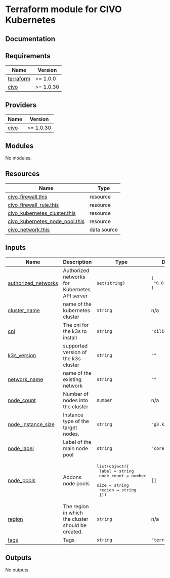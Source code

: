 # Terraform module for CIVO Kubernetes

## Documentation

<!-- BEGINNING OF PRE-COMMIT-TERRAFORM DOCS HOOK -->
## Requirements

| Name | Version |
|------|---------|
| <a name="requirement_terraform"></a> [terraform](#requirement\_terraform) | >= 1.0.0 |
| <a name="requirement_civo"></a> [civo](#requirement\_civo) | >= 1.0.30 |

## Providers

| Name | Version |
|------|---------|
| <a name="provider_civo"></a> [civo](#provider\_civo) | >= 1.0.30 |

## Modules

No modules.

## Resources

| Name | Type |
|------|------|
| [civo_firewall.this](https://registry.terraform.io/providers/civo/civo/latest/docs/resources/firewall) | resource |
| [civo_firewall_rule.this](https://registry.terraform.io/providers/civo/civo/latest/docs/resources/firewall_rule) | resource |
| [civo_kubernetes_cluster.this](https://registry.terraform.io/providers/civo/civo/latest/docs/resources/kubernetes_cluster) | resource |
| [civo_kubernetes_node_pool.this](https://registry.terraform.io/providers/civo/civo/latest/docs/resources/kubernetes_node_pool) | resource |
| [civo_network.this](https://registry.terraform.io/providers/civo/civo/latest/docs/data-sources/network) | data source |

## Inputs

| Name | Description | Type | Default | Required |
|------|-------------|------|---------|:--------:|
| <a name="input_authorized_networks"></a> [authorized\_networks](#input\_authorized\_networks) | Authorized networks for Kubernetes API server | `set(string)` | <pre>[<br>  "0.0.0.0/0"<br>]</pre> | no |
| <a name="input_cluster_name"></a> [cluster\_name](#input\_cluster\_name) | name of the kubernetes cluster | `string` | n/a | yes |
| <a name="input_cni"></a> [cni](#input\_cni) | The cni for the k3s to install | `string` | `"cilium"` | no |
| <a name="input_k3s_version"></a> [k3s\_version](#input\_k3s\_version) | supported version of the k3s cluster | `string` | `""` | no |
| <a name="input_network_name"></a> [network\_name](#input\_network\_name) | name of the existing network | `string` | `""` | no |
| <a name="input_node_count"></a> [node\_count](#input\_node\_count) | Number of nodes into the cluster | `number` | n/a | yes |
| <a name="input_node_instance_size"></a> [node\_instance\_size](#input\_node\_instance\_size) | Instance type of the target nodes. | `string` | `"g3.k3s.medium"` | no |
| <a name="input_node_label"></a> [node\_label](#input\_node\_label) | Label of the main node pool | `string` | `"core"` | no |
| <a name="input_node_pools"></a> [node\_pools](#input\_node\_pools) | Addons node pools | <pre>list(object({<br>    label      = string<br>    node_count = number<br>    size       = string<br>    region     = string<br>  }))</pre> | `[]` | no |
| <a name="input_region"></a> [region](#input\_region) | The region in which the cluster should be created. | `string` | n/a | yes |
| <a name="input_tags"></a> [tags](#input\_tags) | Tags | `string` | `"terraform"` | no |

## Outputs

No outputs.
<!-- END OF PRE-COMMIT-TERRAFORM DOCS HOOK -->
